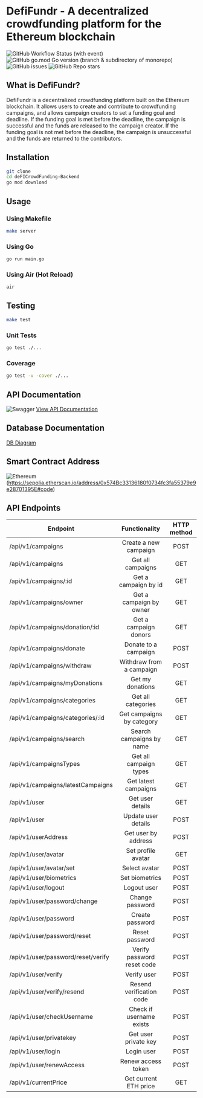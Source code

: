 # DefiFundr - A decentralized crowdfunding platform for the Ethereum blockchain

![GitHub Workflow Status (with event)](https://img.shields.io/github/actions/workflow/status/demola234/deFICrowdFunding-Backend/test.yml)
![GitHub go.mod Go version (branch & subdirectory of monorepo)](https://img.shields.io/github/go-mod/go-version/demola234/deFICrowdFunding-Backend/main)
![GitHub issues](https://img.shields.io/github/issues/demola234/deFICrowdFunding-Backend)
![GitHub Repo stars](https://img.shields.io/github/stars/demola234/deFICrowdFunding-Backend)

## What is DefiFundr?

DefiFundr is a decentralized crowdfunding platform built on the Ethereum blockchain. It allows users to create and contribute to crowdfunding campaigns, and allows campaign creators to set a funding goal and deadline. If the funding goal is met before the deadline, the campaign is successful and the funds are released to the campaign creator. If the funding goal is not met before the deadline, the campaign is unsuccessful and the funds are returned to the contributors.

## Installation

```bash
git clone
cd deFICrowdFunding-Backend
go mod download
```

## Usage

### Using Makefile

```bash
make server
```

### Using Go

```bash
go run main.go
```

### Using Air (Hot Reload)

```bash
air
```

## Testing

```bash
make test
```

### Unit Tests

```bash
go test ./...
```

### Coverage

```bash
go test -v -cover ./...
```

## API Documentation

<!-- swagger logo and link to view -->

![Swagger](https://img.shields.io/badge/-Swagger-%23Clojure?style=for-the-badge&logo=swagger&logoColor=white&link=https://defifundr-hyper.koyeb.app/swagger/index.html)
[View API Documentation](https://defifundr-hyper.koyeb.app/swagger/index.html)

## Database Documentation

<!-- dbdiagram logo and link to view -->

[DB Diagram](https://dbdocs.io/kolawoleoluwasegun567/DefiFundr)

## Smart Contract Address

<!-- etherscan logo and link to view -->

![Ethereum](https://img.shields.io/badge/Ethereum-3C3C3D?style=for-the-badge&logo=Ethereum&logoColor=white)(https://sepolia.etherscan.io/address/0x574Bc33136180f0734fc3fa55379e9e28701395E#code)

## API Endpoints

| Endpoint                           |       Functionality        | HTTP method |
| ---------------------------------- | :------------------------: | :---------: |
| /api/v1/campaigns                  |   Create a new campaign    |    POST     |
| /api/v1/campaigns                  |     Get all campaigns      |     GET     |
| /api/v1/campaigns/:id              |    Get a campaign by id    |     GET     |
| /api/v1/campaigns/owner            |  Get a campaign by owner   |     GET     |
| /api/v1/campaigns/donation/:id     |   Get a campaign donors    |     GET     |
| /api/v1/campaigns/donate           |    Donate to a campaign    |    POST     |
| /api/v1/campaigns/withdraw         |  Withdraw from a campaign  |    POST     |
| /api/v1/campaigns/myDonations      |      Get my donations      |     GET     |
| /api/v1/campaigns/categories       |     Get all categories     |     GET     |
| /api/v1/campaigns/categories/:id   | Get campaigns by category  |     GET     |
| /api/v1/campaigns/search           |  Search campaigns by name  |     GET     |
| /api/v1/campaignsTypes             |   Get all campaign types   |     GET     |
| /api/v1/campaigns/latestCampaigns  |    Get latest campaigns    |     GET     |
| /api/v1/user                       |      Get user details      |     GET     |
| /api/v1/user                       |    Update user details     |    POST     |
| /api/v1/userAddress                |    Get user by address     |    POST     |
| /api/v1/user/avatar                |     Set profile avatar     |     GET     |
| /api/v1/user/avatar/set            |       Select avatar        |    POST     |
| /api/v1/user/biometrics            |       Set biometrics       |    POST     |
| /api/v1/user/logout                |        Logout user         |    POST     |
| /api/v1/user/password/change       |      Change password       |    POST     |
| /api/v1/user/password              |      Create password       |    POST     |
| /api/v1/user/password/reset        |       Reset password       |    POST     |
| /api/v1/user/password/reset/verify | Verify password reset code |    POST     |
| /api/v1/user/verify                |        Verify user         |    POST     |
| /api/v1/user/verify/resend         |  Resend verification code  |    POST     |
| /api/v1/user/checkUsername         |  Check if username exists  |    POST     |
| /api/v1/user/privatekey            |    Get user private key    |    POST     |
| /api/v1/user/login                 |         Login user         |    POST     |
| /api/v1/user/renewAccess           |     Renew access token     |    POST     |
| /api/v1/currentPrice               |   Get current ETH price    |     GET     |
